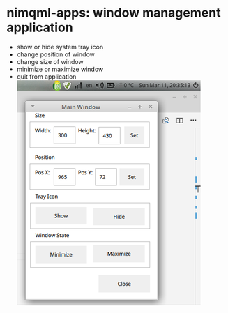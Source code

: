 # nimqml-apps: window management application

* show or hide system tray icon
* change position of window
* change size of window
* minimize or maximize window
* quit from application
![](1.png)